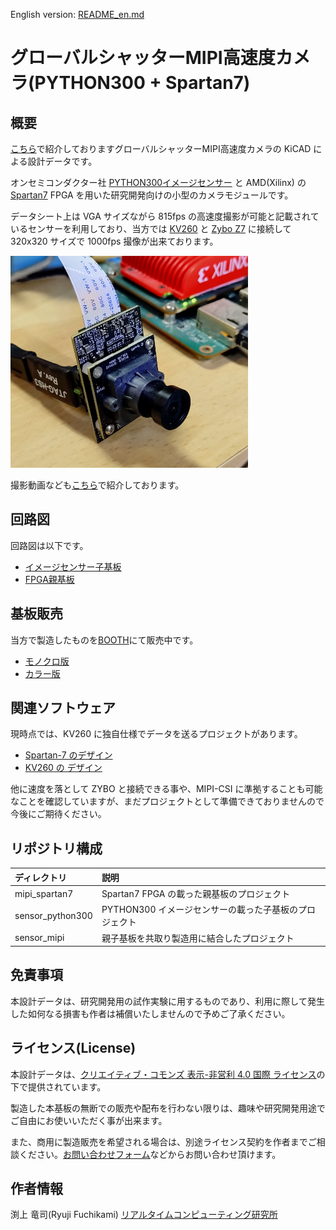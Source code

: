 English version: [README_en.md](README_en.md)

# グローバルシャッターMIPI高速度カメラ(PYTHON300 + Spartan7)

## 概要

[こちら](https://rtc-lab.com/products/rtcl-cam-p3s7-mipi/)で紹介しておりますグローバルシャッターMIPI高速度カメラの KiCAD による設計データです。

オンセミコンダクター社 [PYTHON300イメージセンサー](https://www.onsemi.jp/products/sensors/image-sensors/python300) と AMD(Xilinx) の [Spartan7](https://www.amd.com/ja/products/adaptive-socs-and-fpgas/fpga/spartan-7.html) FPGA を用いた研究開発向けの小型のカメラモジュールです。

データシート上は VGA サイズながら 815fps の高速度撮影が可能と記載されているセンサーを利用しており、当方では [KV260](https://www.amd.com/ja/products/system-on-modules/kria/k26/kv260-vision-starter-kit.html) と [Zybo Z7](https://digilent.com/shop/zybo-z7-zynq-7000-arm-fpga-soc-development-board/) に接続して 320x320 サイズで 1000fps 撮像が出来ております。

![カメラ外観写真](docs/images/camera_photo.png)

撮影動画なども[こちら](https://rtc-lab.com/products/rtcl-cam-p3s7-mipi/)で紹介しております。

## 回路図

回路図は以下です。

- [イメージセンサー子基板](sensor_python300/sensor_python300.pdf)
- [FPGA親基板](mipi_spartan7/mipi_spartan7.pdf)


## 基板販売

当方で製造したものを[BOOTH](https://rtc-lab.booth.pm/)にて販売中です。

- [モノクロ版](https://rtc-lab.booth.pm/items/7427869)
- [カラー版](https://rtc-lab.booth.pm/items/7428802)


## 関連ソフトウェア

現時点では、KV260 に独自仕様でデータを送るプロジェクトがあります。

- [Spartan-7 のデザイン](https://github.com/ryuz/jelly/tree/master/projects/rtcl_p3s7/rtcl_p3s7_hs)
- [KV260 の デザイン](https://github.com/ryuz/jelly/tree/master/projects/kv260/kv260_rtcl_p3s7_hs)

他に速度を落として ZYBO と接続できる事や、MIPI-CSI に準拠することも可能なことを確認していますが、まだプロジェクトとして準備できておりませんので今後にご期待ください。


## リポジトリ構成

| ディレクトリ |  説明                                            |
|:------------|:------------------------------------------------|
| mipi_spartan7    | Spartan7 FPGA の載った親基板のプロジェクト |
| sensor_python300 | PYTHON300 イメージセンサーの載った子基板のプロジェクト |
| sensor_mipi      | 親子基板を共取り製造用に結合したプロジェクト |


## 免責事項

本設計データは、研究開発用の試作実験に用するものであり、利用に際して発生した如何なる損害も作者は補償いたしませんので予めご了承ください。

## ライセンス(License)

本設計データは、[クリエイティブ・コモンズ 表示-非営利 4.0 国際 ライセンス](https://creativecommons.org/licenses/by-nc/4.0/deed.ja)の下で提供されています。

製造した本基板の無断での販売や配布を行わない限りは、趣味や研究開発用途でご自由にお使いいただく事が出来ます。

また、商用に製造販売を希望される場合は、別途ライセンス契約を作者までご相談ください。[お問い合わせフォーム](https://rtc-lab.com/contact/)などからお問い合わせ頂けます。


## 作者情報

渕上 竜司(Ryuji Fuchikami)
[リアルタイムコンピューティング研究所](https://rtc-lab.com/)
